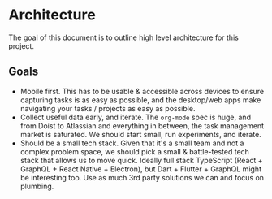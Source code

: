 # Architecture

The goal of this document is to outline high level architecture for this project.

## Goals

- Mobile first. This has to be usable & accessible across devices to ensure
  capturing tasks is as easy as possible, and the desktop/web apps make
  navigating your tasks / projects as easy as possible.
- Collect useful data early, and iterate. The `org-mode` spec is huge, and from
  Doist to Atlassian and everything in between, the task management market is
  saturated. We should start small, run experiments, and iterate. 
- Should be a small tech stack. Given that it's a small team and not a complex
  problem space, we should pick a small & battle-tested tech stack that allows
  us to move quick. Ideally full stack TypeScript (React + GraphQL + React
  Native + Electron), but Dart + Flutter + GraphQL might be interesting too. Use
  as much 3rd party solutions we can and focus on plumbing.

